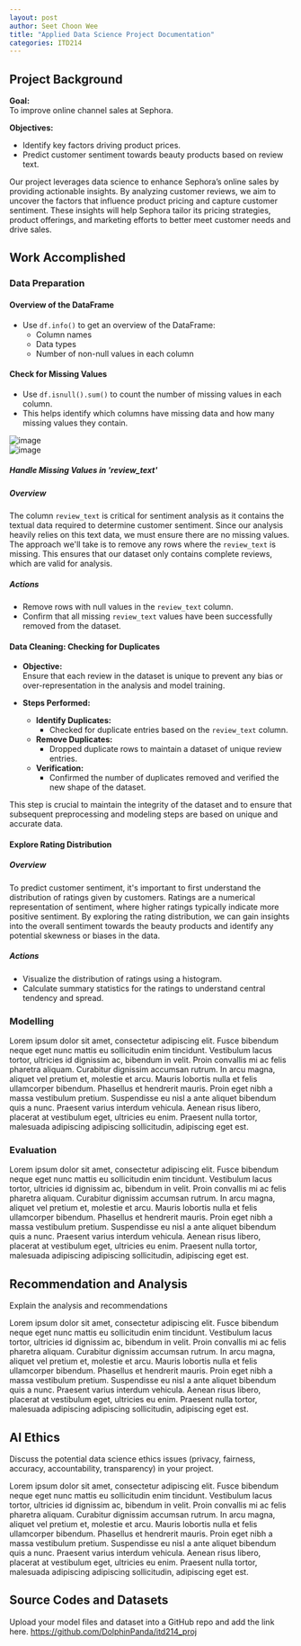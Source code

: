 ```yaml
---
layout: post
author: Seet Choon Wee
title: "Applied Data Science Project Documentation"
categories: ITD214
---
```

## Project Background

**Goal:**  
To improve online channel sales at Sephora.

**Objectives:**  
- Identify key factors driving product prices.  
- Predict customer sentiment towards beauty products based on review text.

Our project leverages data science to enhance Sephora’s online sales by providing actionable insights. By analyzing customer reviews, we aim to uncover the factors that influence product pricing and capture customer sentiment. These insights will help Sephora tailor its pricing strategies, product offerings, and marketing efforts to better meet customer needs and drive sales.

## Work Accomplished

### Data Preparation
#### Overview of the DataFrame
- Use `df.info()` to get an overview of the DataFrame:
  - Column names
  - Data types
  - Number of non-null values in each column

#### Check for Missing Values
- Use `df.isnull().sum()` to count the number of missing values in each column.
- This helps identify which columns have missing data and how many missing values they contain.

![image](https://github.com/user-attachments/assets/8544d4e0-a1b2-401d-98f6-4a057b2979ec)   
![image](https://github.com/user-attachments/assets/18b13e26-6d39-46be-8090-026d9786c7fc)

##### Handle Missing Values in 'review_text'
##### Overview
The column `review_text` is critical for sentiment analysis as it contains the textual data required to determine customer sentiment. Since our analysis heavily relies on this text data, we must ensure there are no missing values. The approach we'll take is to remove any rows where the `review_text` is missing. This ensures that our dataset only contains complete reviews, which are valid for analysis.

##### Actions
- Remove rows with null values in the `review_text` column.
- Confirm that all missing `review_text` values have been successfully removed from the dataset.

#### Data Cleaning: Checking for Duplicates

- **Objective:**  
  Ensure that each review in the dataset is unique to prevent any bias or over-representation in the analysis and model training.

- **Steps Performed:**  
  - **Identify Duplicates:**  
    - Checked for duplicate entries based on the `review_text` column.
  - **Remove Duplicates:**  
    - Dropped duplicate rows to maintain a dataset of unique review entries.
  - **Verification:**  
    - Confirmed the number of duplicates removed and verified the new shape of the dataset.

This step is crucial to maintain the integrity of the dataset and to ensure that subsequent preprocessing and modeling steps are based on unique and accurate data.

#### Explore Rating Distribution
##### Overview
To predict customer sentiment, it's important to first understand the distribution of ratings given by customers. Ratings are a numerical representation of sentiment, where higher ratings typically indicate more positive sentiment. By exploring the rating distribution, we can gain insights into the overall sentiment towards the beauty products and identify any potential skewness or biases in the data.

##### Actions
- Visualize the distribution of ratings using a histogram.
- Calculate summary statistics for the ratings to understand central tendency and spread.

### Modelling
Lorem ipsum dolor sit amet, consectetur adipiscing elit. Fusce bibendum neque eget nunc mattis eu sollicitudin enim tincidunt. Vestibulum lacus tortor, ultricies id dignissim ac, bibendum in velit. Proin convallis mi ac felis pharetra aliquam. Curabitur dignissim accumsan rutrum. In arcu magna, aliquet vel pretium et, molestie et arcu. Mauris lobortis nulla et felis ullamcorper bibendum. Phasellus et hendrerit mauris. Proin eget nibh a massa vestibulum pretium. Suspendisse eu nisl a ante aliquet bibendum quis a nunc. Praesent varius interdum vehicula. Aenean risus libero, placerat at vestibulum eget, ultricies eu enim. Praesent nulla tortor, malesuada adipiscing adipiscing sollicitudin, adipiscing eget est.

### Evaluation
Lorem ipsum dolor sit amet, consectetur adipiscing elit. Fusce bibendum neque eget nunc mattis eu sollicitudin enim tincidunt. Vestibulum lacus tortor, ultricies id dignissim ac, bibendum in velit. Proin convallis mi ac felis pharetra aliquam. Curabitur dignissim accumsan rutrum. In arcu magna, aliquet vel pretium et, molestie et arcu. Mauris lobortis nulla et felis ullamcorper bibendum. Phasellus et hendrerit mauris. Proin eget nibh a massa vestibulum pretium. Suspendisse eu nisl a ante aliquet bibendum quis a nunc. Praesent varius interdum vehicula. Aenean risus libero, placerat at vestibulum eget, ultricies eu enim. Praesent nulla tortor, malesuada adipiscing adipiscing sollicitudin, adipiscing eget est.

## Recommendation and Analysis
Explain the analysis and recommendations

Lorem ipsum dolor sit amet, consectetur adipiscing elit. Fusce bibendum neque eget nunc mattis eu sollicitudin enim tincidunt. Vestibulum lacus tortor, ultricies id dignissim ac, bibendum in velit. Proin convallis mi ac felis pharetra aliquam. Curabitur dignissim accumsan rutrum. In arcu magna, aliquet vel pretium et, molestie et arcu. Mauris lobortis nulla et felis ullamcorper bibendum. Phasellus et hendrerit mauris. Proin eget nibh a massa vestibulum pretium. Suspendisse eu nisl a ante aliquet bibendum quis a nunc. Praesent varius interdum vehicula. Aenean risus libero, placerat at vestibulum eget, ultricies eu enim. Praesent nulla tortor, malesuada adipiscing adipiscing sollicitudin, adipiscing eget est.

## AI Ethics
Discuss the potential data science ethics issues (privacy, fairness, accuracy, accountability, transparency) in your project. 

Lorem ipsum dolor sit amet, consectetur adipiscing elit. Fusce bibendum neque eget nunc mattis eu sollicitudin enim tincidunt. Vestibulum lacus tortor, ultricies id dignissim ac, bibendum in velit. Proin convallis mi ac felis pharetra aliquam. Curabitur dignissim accumsan rutrum. In arcu magna, aliquet vel pretium et, molestie et arcu. Mauris lobortis nulla et felis ullamcorper bibendum. Phasellus et hendrerit mauris. Proin eget nibh a massa vestibulum pretium. Suspendisse eu nisl a ante aliquet bibendum quis a nunc. Praesent varius interdum vehicula. Aenean risus libero, placerat at vestibulum eget, ultricies eu enim. Praesent nulla tortor, malesuada adipiscing adipiscing sollicitudin, adipiscing eget est.

## Source Codes and Datasets
Upload your model files and dataset into a GitHub repo and add the link here. 
https://github.com/DolphinPanda/itd214_proj
